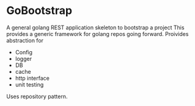 # GoBootstrap
A general golang REST application skeleton to bootstrap a project
This provides a generic framework for golang repos going forward. 
Proivides abstraction for 
- Config 
- logger
- DB
- cache
- http interface
- unit testing

Uses repository pattern. 
